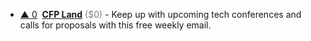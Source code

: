 - <a href="#vote-form" class="vote-link" rel="modal:open" id="reclRxNDKhq15pIrm">&#x25B2; <span class="count">0</span></a> &nbsp;**[CFP Land](https://www.cfpland.com/)** <span style="color: grey;">($0)</span> - Keep up with upcoming tech conferences and calls for proposals with this free weekly email.

